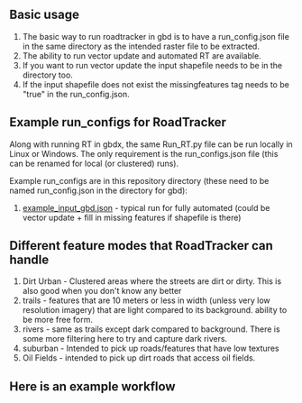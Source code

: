 ## Basic usage

1. The basic way to run roadtracker in gbd is to have a run_config.json file in the same directory as the intended raster file to be extracted. 
2. The ability to run vector update and automated RT are available. 
  1. If you want to run vector update the input shapefile needs to be in the directory too. 
  2. If the input shapefile does not exist the missingfeatures tag needs to be "true" in the run_config.json.  

## Example run_configs for RoadTracker
Along with running RT in gbdx, the same Run_RT.py file can be run locally in Linux or Windows. The only requirement is the run_configs.json file (this can be renamed for local (or clustered) runs).

Example run_configs are in this repository directory (these need to be named run_config.json in the directory for gbd):

1. [example_input_gbd.json](https://github.com/TDG-Platform/task-tutorial/edit/master/run_rt/example_input_gbd.json) - typical run for fully automated (could be vector update + fill in missing features if shapefile is there) 

## Different feature modes that RoadTracker can handle

1. Dirt Urban - Clustered areas where the streets are dirt or dirty. This is also good when you don't know any better
2. trails - features that are 10 meters or less in width (unless very low resolution imagery) that are light compared to its background. ability to be more free form.
3. rivers - same as trails except dark compared to background. There is some more filtering here to try and capture dark rivers.
4. suburban - Intended to pick up roads/features that have low textures
5. Oil Fields - intended to pick up dirt roads that access oil fields.

## Here is an example workflow


